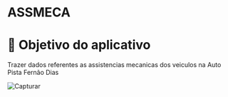 # ASSMECA
# 🎯 Objetivo do aplicativo
Trazer dados referentes as assistencias mecanicas dos veiculos na Auto Pista Fernão Dias 

![Capturar](https://github.com/tatipink/ASSMECA/assets/163483638/3e2b62ef-744d-47d1-8290-dcb2916b4733)

